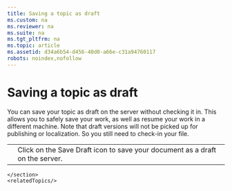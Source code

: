 ```yaml
---
title: Saving a topic as draft
ms.custom: na
ms.reviewer: na
ms.suite: na
ms.tgt_pltfrm: na
ms.topic: article
ms.assetid: d34a6b54-d456-40d0-a66e-c31a94760117
robots: noindex,nofollow
---
```

# Saving a topic as draft
<?xml version="1.0" encoding="UTF-8"?>
<developerConceptualDocument xmlns="http://ddue.schemas.microsoft.com/authoring/2003/5" xmlns:xsi="http://www.w3.org/2001/XMLSchema-instance" xsi:schemaLocation="http://ddue.schemas.microsoft.com/authoring/2003/5 http://dduestorage.blob.core.windows.net/ddueschema/developer.xsd" xmlns:xlink="http://www.w3.org/1999/xlink">
    <introduction>
        <para>You can save your topic as draft on the server without checking it in. This allows you to safely save your work, as well as resume your work in a different machine. </para><para>Note that draft versions will not be picked up for publishing or localization. So you still need to check-in your file.</para>
    </introduction>
    <section>
        <title></title>
        <content>
            <mediaLink>
<image xlink:href="238cfa49-fee4-4dcb-b1f9-52870885febe"/>
</mediaLink><table>
<tbody><tr>
<TD><para><mediaLinkInline>
<image xlink:href="a2b4ccfd-2afb-447b-a970-d268bc43a798"/>
</mediaLinkInline></para></TD>
<TD><para>Click on the <ui>Save Draft</ui> icon to save your document as a draft on the server.</para></TD>
</tr>


</tbody>
</table>
        </content>
        
    </section>
    <relatedTopics/>
</developerConceptualDocument>

